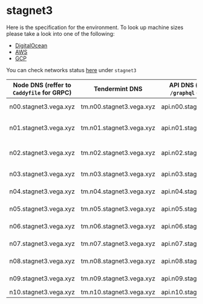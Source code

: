 # stagnet3

Here is the specification for the environment. To look up machine sizes please take a look into one of the following:

* [DigitalOcean](https://slugs.do-api.dev/)
* [AWS](https://aws.amazon.com/ec2/instance-types/)
* [GCP](https://gcpinstances.doit-intl.com/)

You can check networks status [here](https://stats.vega.trading/) under `stagnet3`

| Node DNS (reffer to `Caddyfile` for GRPC) | Tendermint DNS | API DNS (`/query` and `/graphql` endpoints) | Geographic Location | Hardware Setup | Cloud |
| ----------------------------------------- | -------------- | --------------------------------------------| ------------------- | -------------- | ----- |
| n00.stagnet3.vega.xyz | tm.n00.stagnet3.vega.xyz | api.n00.stagnet3.vega.xyz | fra1 | s-2vcpu-4gb | do |
| n01.stagnet3.vega.xyz | tm.n01.stagnet3.vega.xyz | api.n01.stagnet3.vega.xyz | northamerica-northeast1-a | n1-standard-4 | gcp |
| n02.stagnet3.vega.xyz | tm.n02.stagnet3.vega.xyz | api.n02.stagnet3.vega.xyz | asia-southeast1-a | n1-standard-4 | gcp |
| n03.stagnet3.vega.xyz | tm.n03.stagnet3.vega.xyz | api.n03.stagnet3.vega.xyz | sgp1 | s-4vcpu-8gb | do |
| n04.stagnet3.vega.xyz | tm.n04.stagnet3.vega.xyz | api.n04.stagnet3.vega.xyz | fra1 | s-4vcpu-8gb | do |
| n05.stagnet3.vega.xyz | tm.n05.stagnet3.vega.xyz | api.n05.stagnet3.vega.xyz | fra1 | s-4vcpu-8gb | do |
| n06.stagnet3.vega.xyz | tm.n06.stagnet3.vega.xyz | api.n06.stagnet3.vega.xyz | sfo3 | s-4vcpu-8gb | do |
| n07.stagnet3.vega.xyz | tm.n07.stagnet3.vega.xyz | api.n07.stagnet3.vega.xyz | fra1 | s-4vcpu-8gb | do |
| n08.stagnet3.vega.xyz | tm.n08.stagnet3.vega.xyz | api.n08.stagnet3.vega.xyz | sgp1 | s-4vcpu-8gb | do |
| n09.stagnet3.vega.xyz | tm.n09.stagnet3.vega.xyz | api.n09.stagnet3.vega.xyz | sfo3 | s-4vcpu-8gb | do |
| n10.stagnet3.vega.xyz | tm.n10.stagnet3.vega.xyz | api.n10.stagnet3.vega.xyz | eu-west-2c | c5.large | aws |
